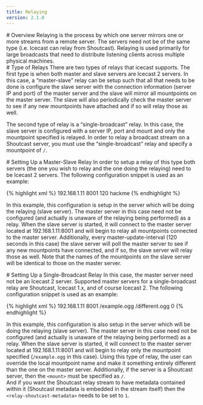 ```yaml
---
title: Relaying
version: 2.1.0
---
```


<article markdown="1">
# Overview
Relaying is the process by which one server mirrors one or more streams from a remote server. The servers
need not be of the same type (i.e. Icecast can relay from Shoutcast). Relaying is used primarily for large
broadcasts that need to distribute listening clients across multiple physical machines.

</article>

<article markdown="1">
# Type of Relays
There are two types of relays that icecast supports.  
The first type is when both master and slave servers are Icecast 2 servers. In this case, a “master-slave” relay
can be setup such that all that needs to be done is configure the slave server with the connection information
(server IP and port) of the master server and the slave will mirror all mountpoints on the master server. The slave
will also periodically check the master server to see if any new mountpoints have attached and if so will relay those
as well.  

The second type of relay is a “single-broadcast” relay. In this case, the slave server is configured with a
server IP, port and mount and only the mountpoint specified is relayed. In order to relay a broadcast stream on
a Shoutcast server, you must use the “single-broadcast” relay and specify a mountpoint of `/`.

</article>

<article markdown="1">
# Setting Up a Master-Slave Relay
In order to setup a relay of this type both servers (the one you wish to relay and the one doing the relaying)
need to be Icecast 2 servers. The following configuration snippet is used as an example:

{% highlight xml %}
<master-server>192.168.1.11</master-server>
<master-server-port>8001</master-server-port>
<master-update-interval>120</master-update-interval>
<master-password>hackme</master-password>
{% endhighlight %}

In this example, this configuration is setup in the server which will be doing the relaying (slave server).
The master server in this case need not be configured (and actually is unaware of the relaying being performed)
as a relay. When the slave server is started, it will connect to the master server located at 192.168.1.11:8001
and will begin to relay all mountpoints connected to the master server. Additionally, every master-update-interval
(120 seconds in this case) the slave server will poll the master server to see if any new mountpoints have connected,
and if so, the slave server will relay those as well. Note that the names of the mountpoints on the slave server will
be identical to those on the master server. 

</article>

<article markdown="1">
# Setting Up a Single-Broadcast Relay
In this case, the master server need not be an Icecast 2 server. Supported master servers for a single-broadcast
relay are Shoutcast, Icecast 1.x, and of course Icecast 2. The following configuration snippet is used as an example:

{% highlight xml %}
<relay>
    <server>192.168.1.11</server>
    <port>8001</port>
    <mount>/example.ogg</mount>
    <local-mount>/different.ogg</local-mount>
    <relay-shoutcast-metadata>0</relay-shoutcast-metadata>
</relay>
{% endhighlight %}

In this example, this configuration is also setup in the server which will be doing the relaying (slave server). 
The master server in this case need not be configured (and actually is unaware of the relaying being performed) as a
relay. When the slave server is started, it will connect to the master server located at 192.168.1.11:8001 and will
begin to relay only the mountpoint specified (`/example.ogg` in this case). Using this type of relay, the user can
override the local mountpoint name and make it something entirely different than the one on the master server.
Additionally, if the server is a Shoutcast server, then the `<mount>` must be specified as `/`.  
And if you want the Shoutcast relay stream to have metadata contained within it (Shoutcast metadata is embedded
in the stream itself) then the `<relay-shoutcast-metadata>` needs to be set to `1`.

</article>
